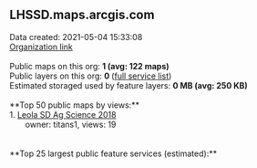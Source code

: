 <h2>LHSSD.maps.arcgis.com</h2> Data created: 2021-05-04 15:33:08 <br /><a target='new' href='https://LHSSD.maps.arcgis.com'>Organization link</a><br /><br />Public maps on this org: <b>1 (avg: 122 maps)</b><br />Public layers on this org: <b>0 </b>(<a target='new' href='https://services.arcgis.com/Z1jshsElvbSuhq6j/ArcGIS/rest/services'>full service list</a>)<br />Estimated storaged used by feature layers: <b>0 MB (avg: 250 KB)</b><br /><br />**Top 50 public maps by views:**<br />  1. <a target='new' href='https://www.arcgis.com/home/item.html?id=a631d0b4812842bbaf0c85104a38d653'>Leola SD Ag Science 2018</a> <br />  &nbsp;&nbsp;&nbsp;&nbsp; &nbsp;&nbsp;owner: titans1, views: 19<br /><br /><br />**Top 25 largest public feature services (estimated):**<br />